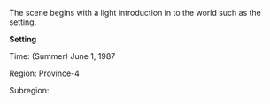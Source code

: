 The scene begins with a light introduction in to the world such as the setting.


**Setting**

Time: (Summer) June 1, 1987

Region: Province-4

Subregion: 

